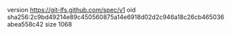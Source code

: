 version https://git-lfs.github.com/spec/v1
oid sha256:2c9bd49214e89c450560875a14e6918d02d2c946a18c26cb465036abea558c42
size 1068
